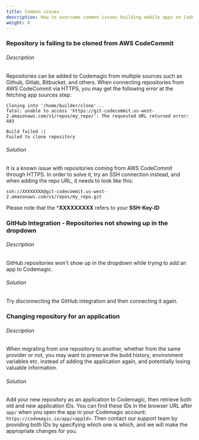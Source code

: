 ```yaml
---
title: Common issues
description: How to overcome common issues building mobile apps on Codemagic
weight: 8
---
```


### Repository is failing to be cloned from AWS CodeCommit

###### Description
Repositories can be added to Codemagic from multiple sources such as Github, Gitlab, Bitbucket, and others. When connecting repositories from AWS CodeCommit via HTTPS, you may get the following error at the fetching app sources step:

```
Cloning into '/home/builder/clone'...
fatal: unable to access 'https://git-codecommit.us-west-2.amazonaws.com/v1/repos/my_repo/': The requested URL returned error: 403

Build failed :|
Failed to clone repository
```

###### Solution

It is a known issue with repositories coming from AWS CodeCommit through HTTPS. In order to solve it, try an SSH connection instead, and when adding the repo URL, it needs to look like this:

```
ssh://XXXXXXXX@git-codecommit.us-west-2.amazonaws.com/v1/repos/my_repo.git
```

Please note that the ***XXXXXXXXX** refers to your **SSH-Key-ID**


### GitHub Integration - Repositories not showing up in the dropdown

###### Description

GitHub repositories won't show up in the dropdown while trying to add an app to Codemagic.

###### Solution
Try disconnecting the GitHub integration and then connecting it again.

### Changing repository for an application

###### Description
When migrating from one repository to another, whether from the same provider or not, you may want to preserve the build history, environment variables etc. instead of adding the application again, and potentially losing valuable information.

###### Solution
Add your new repository as an application to Codemagic, then retrieve both old and new application IDs. You can find these IDs in the browser URL after ``app/`` when you open the app in your Codemagic account: ``https://codemagic.io/app/<appId>``. Then contact our support team by providing both IDs by specifying which one is which, and we will make the appropriate changes for you.


